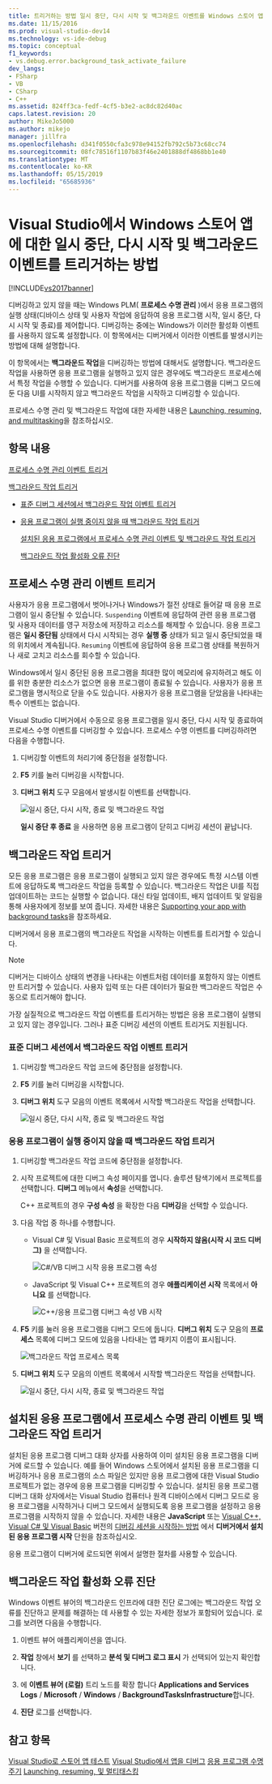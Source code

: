 ```yaml
---
title: 트리거하는 방법 일시 중단, 다시 시작 및 백그라운드 이벤트를 Windows 스토어 앱
ms.date: 11/15/2016
ms.prod: visual-studio-dev14
ms.technology: vs-ide-debug
ms.topic: conceptual
f1_keywords:
- vs.debug.error.background_task_activate_failure
dev_langs:
- FSharp
- VB
- CSharp
- C++
ms.assetid: 824ff3ca-fedf-4cf5-b3e2-ac8dc82d40ac
caps.latest.revision: 20
author: MikeJo5000
ms.author: mikejo
manager: jillfra
ms.openlocfilehash: d341f0550cfa3c978e94152fb792c5b73c68cc74
ms.sourcegitcommit: 08fc78516f1107b83f46e2401888df4868bb1e40
ms.translationtype: MT
ms.contentlocale: ko-KR
ms.lasthandoff: 05/15/2019
ms.locfileid: "65685936"
---
```

# <a name="how-to-trigger-suspend-resume-and-background-events-for-windows-store-apps-in-visual-studio"></a>Visual Studio에서 Windows 스토어 앱에 대한 일시 중단, 다시 시작 및 백그라운드 이벤트를 트리거하는 방법
[!INCLUDE[vs2017banner](../includes/vs2017banner.md)]

디버깅하고 있지 않을 때는 Windows PLM( **프로세스 수명 관리** )에서 응용 프로그램의 실행 상태(디바이스 상태 및 사용자 작업에 응답하여 응용 프로그램 시작, 일시 중단, 다시 시작 및 종료)를 제어합니다. 디버깅하는 중에는 Windows가 이러한 활성화 이벤트를 사용하지 않도록 설정합니다. 이 항목에서는 디버거에서 이러한 이벤트를 발생시키는 방법에 대해 설명합니다.

 이 항목에서는 **백그라운드 작업**을 디버깅하는 방법에 대해서도 설명합니다. 백그라운드 작업을 사용하면 응용 프로그램을 실행하고 있지 않은 경우에도 백그라운드 프로세스에서 특정 작업을 수행할 수 있습니다. 디버거를 사용하여 응용 프로그램을 디버그 모드에 둔 다음 UI를 시작하지 않고 백그라운드 작업을 시작하고 디버깅할 수 있습니다.

 프로세스 수명 관리 및 백그라운드 작업에 대한 자세한 내용은 [Launching, resuming, and multitasking](https://msdn.microsoft.com/04307b1b-05af-46a6-b639-3f35e297f71b)을 참조하십시오.

## <a name="BKMK_In_this_topic"></a> 항목 내용
 [프로세스 수명 관리 이벤트 트리거](#BKMK_Trigger_Process_Lifecycle_Management_events)

 [백그라운드 작업 트리거](#BKMK_Trigger_background_tasks)

- [표준 디버그 세션에서 백그라운드 작업 이벤트 트리거](#BKMK_Trigger_a_background_task_event_from_a_standard_debug_session)

- [응용 프로그램이 실행 중이지 않을 때 백그라운드 작업 트리거](#BKMK_Trigger_a_background_task_when_the_app_is_not_running)

  [설치된 응용 프로그램에서 프로세스 수명 관리 이벤트 및 백그라운드 작업 트리거](#BKMK_Trigger_Process_Lifetime_Management_events_and_background_tasks_from_an_installed_app)

  [백그라운드 작업 활성화 오류 진단](#BKMK_Diagnosing_background_task_activation_errors)

## <a name="BKMK_Trigger_Process_Lifecycle_Management_events"></a> 프로세스 수명 관리 이벤트 트리거
 사용자가 응용 프로그램에서 벗어나거나 Windows가 절전 상태로 들어갈 때 응용 프로그램이 일시 중단될 수 있습니다. `Suspending` 이벤트에 응답하여 관련 응용 프로그램 및 사용자 데이터를 영구 저장소에 저장하고 리소스를 해제할 수 있습니다. 응용 프로그램은 **일시 중단됨** 상태에서 다시 시작되는 경우 **실행 중** 상태가 되고 일시 중단되었을 때의 위치에서 계속됩니다. `Resuming` 이벤트에 응답하여 응용 프로그램 상태를 복원하거나 새로 고치고 리소스를 회수할 수 있습니다.

 Windows에서 일시 중단된 응용 프로그램을 최대한 많이 메모리에 유지하려고 해도 이를 위한 충분한 리소스가 없으면 응용 프로그램이 종료될 수 있습니다. 사용자가 응용 프로그램을 명시적으로 닫을 수도 있습니다. 사용자가 응용 프로그램을 닫았음을 나타내는 특수 이벤트는 없습니다.

 Visual Studio 디버거에서 수동으로 응용 프로그램을 일시 중단, 다시 시작 및 종료하여 프로세스 수명 이벤트를 디버깅할 수 있습니다. 프로세스 수명 이벤트를 디버깅하려면 다음을 수행합니다.

1. 디버깅할 이벤트의 처리기에 중단점을 설정합니다.

2. **F5** 키를 눌러 디버깅을 시작합니다.

3. **디버그 위치** 도구 모음에서 발생시킬 이벤트를 선택합니다.

     ![일시 중단, 다시 시작, 종료 및 백그라운드 작업](../debugger/media/dbg-suspendresumebackground.png "DBG_SuspendResumeBackground")

     **일시 중단 후 종료** 을 사용하면 응용 프로그램이 닫히고 디버깅 세션이 끝납니다.

## <a name="BKMK_Trigger_background_tasks"></a> 백그라운드 작업 트리거
 모든 응용 프로그램은 응용 프로그램이 실행되고 있지 않은 경우에도 특정 시스템 이벤트에 응답하도록 백그라운드 작업을 등록할 수 있습니다. 백그라운드 작업은 UI를 직접 업데이트하는 코드는 실행할 수 없습니다. 대신 타일 업데이트, 배지 업데이트 및 알림을 통해 사용자에게 정보를 보여 줍니다. 자세한 내용은 [Supporting your app with background tasks](https://msdn.microsoft.com/4c7bb148-eb1f-4640-865e-41f627a46e8e)을 참조하세요.

 디버거에서 응용 프로그램의 백그라운드 작업을 시작하는 이벤트를 트리거할 수 있습니다.

> [!NOTE]
> 디버거는 디바이스 상태의 변경을 나타내는 이벤트처럼 데이터를 포함하지 않는 이벤트만 트리거할 수 있습니다. 사용자 입력 또는 다른 데이터가 필요한 백그라운드 작업은 수동으로 트리거해야 합니다.

 가장 실질적으로 백그라운드 작업 이벤트를 트리거하는 방법은 응용 프로그램이 실행되고 있지 않는 경우입니다. 그러나 표준 디버깅 세션의 이벤트 트리거도 지원됩니다.

### <a name="BKMK_Trigger_a_background_task_event_from_a_standard_debug_session"></a> 표준 디버그 세션에서 백그라운드 작업 이벤트 트리거

1. 디버깅할 백그라운드 작업 코드에 중단점을 설정합니다.

2. **F5** 키를 눌러 디버깅을 시작합니다.

3. **디버그 위치** 도구 모음의 이벤트 목록에서 시작할 백그라운드 작업을 선택합니다.

     ![일시 중단, 다시 시작, 종료 및 백그라운드 작업](../debugger/media/dbg-suspendresumebackground.png "DBG_SuspendResumeBackground")

### <a name="BKMK_Trigger_a_background_task_when_the_app_is_not_running"></a> 응용 프로그램이 실행 중이지 않을 때 백그라운드 작업 트리거

1. 디버깅할 백그라운드 작업 코드에 중단점을 설정합니다.

2. 시작 프로젝트에 대한 디버그 속성 페이지를 엽니다. 솔루션 탐색기에서 프로젝트를 선택합니다. **디버그** 메뉴에서 **속성**을 선택합니다.

     C++ 프로젝트의 경우 **구성 속성** 을 확장한 다음 **디버깅**을 선택할 수 있습니다.

3. 다음 작업 중 하나를 수행합니다.

    - Visual C# 및 Visual Basic 프로젝트의 경우 **시작하지 않음(시작 시 코드 디버그)** 을 선택합니다.

         ![C&#35;&#47;VB 디버그 시작 응용 프로그램 속성](../debugger/media/dbg-csvb-dontlaunchapp.png "DBG_CsVb_DontLaunchApp")

    - JavaScript 및 Visual C++ 프로젝트의 경우 **애플리케이션 시작** 목록에서 **아니요** 를 선택합니다.

         ![C&#43;&#43;&#47;응용 프로그램 디버그 속성 VB 시작](../debugger/media/dbg-cppjs-dontlaunchapp.png "DBG_CppJs_DontLaunchApp")

4. **F5** 키를 눌러 응용 프로그램을 디버그 모드에 둡니다. **디버그 위치** 도구 모음의 **프로세스** 목록에 디버그 모드에 있음을 나타내는 앱 패키지 이름이 표시됩니다.

     ![백그라운드 작업 프로세스 목록](../debugger/media/dbg-backgroundtask-processlist.png "DBG_BackgroundTask_ProcessList")

5. **디버그 위치** 도구 모음의 이벤트 목록에서 시작할 백그라운드 작업을 선택합니다.

     ![일시 중단, 다시 시작, 종료 및 백그라운드 작업](../debugger/media/dbg-suspendresumebackground.png "DBG_SuspendResumeBackground")

## <a name="BKMK_Trigger_Process_Lifetime_Management_events_and_background_tasks_from_an_installed_app"></a> 설치된 응용 프로그램에서 프로세스 수명 관리 이벤트 및 백그라운드 작업 트리거
 설치된 응용 프로그램 디버그 대화 상자를 사용하여 이미 설치된 응용 프로그램을 디버거에 로드할 수 있습니다. 예를 들어 Windows 스토어에서 설치된 응용 프로그램을 디버깅하거나 응용 프로그램의 소스 파일은 있지만 응용 프로그램에 대한 Visual Studio 프로젝트가 없는 경우에 응용 프로그램을 디버깅할 수 있습니다. 설치된 응용 프로그램 디버그 대화 상자에서는 Visual Studio 컴퓨터나 원격 디바이스에서 디버그 모드로 응용 프로그램을 시작하거나 디버그 모드에서 실행되도록 응용 프로그램을 설정하고 응용 프로그램을 시작하지 않을 수 있습니다. 자세한 내용은 **JavaScript** 또는 [Visual C++, Visual C# 및 Visual Basic](../debugger/start-a-debugging-session-for-store-apps-in-visual-studio-javascript.md#BKMK_Start_an_installed_app_in_the_debugger) 버전의 [디버깅 세션을 시작하는 방법](../debugger/start-a-debugging-session-for-a-store-app-in-visual-studio-vb-csharp-cpp-and-xaml.md#BKMK_Start_an_installed_app_in_the_debugger) 에서 **디버거에서 설치된 응용 프로그램 시작** 단원을 참조하십시오.

 응용 프로그램이 디버거에 로드되면 위에서 설명한 절차를 사용할 수 있습니다.

## <a name="BKMK_Diagnosing_background_task_activation_errors"></a> 백그라운드 작업 활성화 오류 진단
 Windows 이벤트 뷰어의 백그라운드 인프라에 대한 진단 로그에는 백그라운드 작업 오류를 진단하고 문제를 해결하는 데 사용할 수 있는 자세한 정보가 포함되어 있습니다. 로그를 보려면 다음을 수행합니다.

1. 이벤트 뷰어 애플리케이션을 엽니다.

2. **작업** 창에서 **보기** 를 선택하고 **분석 및 디버그 로그 표시** 가 선택되어 있는지 확인합니다.

3. 에 **이벤트 뷰어 (로컬)** 트리 노드를 확장 합니다 **Applications and Services Logs** / **Microsoft** / **Windows**   /  **BackgroundTasksInfrastructure**합니다.

4. **진단** 로그를 선택합니다.

## <a name="see-also"></a>참고 항목
 [Visual Studio로 스토어 앱 테스트](../test/testing-store-apps-with-visual-studio.md) [Visual Studio에서 앱을 디버그](../debugger/debug-store-apps-in-visual-studio.md) [응용 프로그램 수명 주기](https://msdn.microsoft.com/53cdc987-c547-49d1-a5a4-fd3f96b2259d) [Launching, resuming, 및 멀티태스킹](https://msdn.microsoft.com/04307b1b-05af-46a6-b639-3f35e297f71b)
